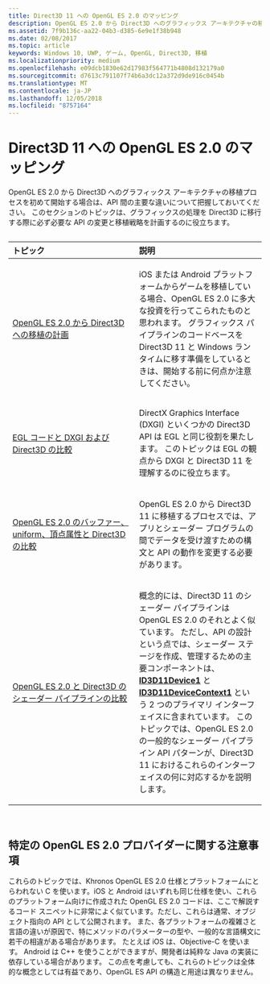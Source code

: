 ```yaml
---
title: Direct3D 11 への OpenGL ES 2.0 のマッピング
description: OpenGL ES 2.0 から Direct3D へのグラフィックス アーキテクチャの移植プロセスを初めて開始する場合は、API 間の主要な違いについて把握しておいてください。
ms.assetid: 7f9b136c-aa22-04b3-d385-6e9e1f38b948
ms.date: 02/08/2017
ms.topic: article
keywords: Windows 10, UWP, ゲーム, OpenGL, Direct3D, 移植
ms.localizationpriority: medium
ms.openlocfilehash: e09dcb1830e62d17983f564771b4808d132179a0
ms.sourcegitcommit: d7613c791107f74b6a3dc12a372d9de916c0454b
ms.translationtype: MT
ms.contentlocale: ja-JP
ms.lasthandoff: 12/05/2018
ms.locfileid: "8757164"
---
```

# <a name="map-opengl-es-20-to-direct3d-11"></a>Direct3D 11 への OpenGL ES 2.0 のマッピング



OpenGL ES 2.0 から Direct3D へのグラフィックス アーキテクチャの移植プロセスを初めて開始する場合は、API 間の主要な違いについて把握しておいてください。 このセクションのトピックは、グラフィックスの処理を Direct3D に移行する際に必ず必要な API の変更と移植戦略を計画するのに役立ちます。
## 
<table>
<colgroup>
<col width="50%" />
<col width="50%" />
</colgroup>
<thead>
<tr class="header">
<th align="left">トピック</th>
<th align="left">説明</th>
</tr>
</thead>
<tbody>
<tr class="odd">
<td align="left"><p><a href="compare-opengl-es-2-0-api-design-to-directx.md">OpenGL ES 2.0 から Direct3D への移植の計画</a></p></td>
<td align="left"><p>iOS または Android プラットフォームからゲームを移植している場合、OpenGL ES 2.0 に多大な投資を行ってこられたものと思われます。 グラフィックス パイプラインのコードベースを Direct3D 11 と Windows ランタイムに移す準備をしているときは、開始する前に何点か注意してください。</p></td>
</tr>
<tr class="even">
<td align="left"><p><a href="moving-from-egl-to-dxgi.md">EGL コードと DXGI および Direct3D の比較</a></p></td>
<td align="left"><p>DirectX Graphics Interface (DXGI) といくつかの Direct3D API は EGL と同じ役割を果たします。 このトピックは EGL の観点から DXGI と Direct3D 11 を理解するのに役立ちます。</p></td>
</tr>
<tr class="odd">
<td align="left"><p><a href="porting-uniforms-and-attributes.md">OpenGL ES 2.0 のバッファー、uniform、頂点属性と Direct3D の比較</a></p></td>
<td align="left"><p>OpenGL ES 2.0 から Direct3D 11 に移植するプロセスでは、アプリとシェーダー プログラムの間でデータを受け渡すための構文と API の動作を変更する必要があります。</p></td>
</tr>
<tr class="even">
<td align="left"><p><a href="change-your-shader-loading-code.md">OpenGL ES 2.0 と Direct3D のシェーダー パイプラインの比較</a></p></td>
<td align="left"><p>概念的には、Direct3D 11 のシェーダー パイプラインは OpenGL ES 2.0 のそれとよく似ています。 ただし、API の設計という点では、シェーダー ステージを作成、管理するための主要コンポーネントは、<a href="https://msdn.microsoft.com/library/windows/desktop/hh404575"><strong>ID3D11Device1</strong></a> と <a href="https://msdn.microsoft.com/library/windows/desktop/hh404598"><strong>ID3D11DeviceContext1</strong></a> という 2 つのプライマリ インターフェイスに含まれています。 このトピックでは、OpenGL ES 2.0 の一般的なシェーダー パイプライン API パターンが、Direct3D 11 におけるこれらのインターフェイスの何に対応するかを説明します。</p></td>
</tr>
</tbody>
</table>

 

## <a name="notes-on-specific-opengl-es-20-providers"></a>特定の OpenGL ES 2.0 プロバイダーに関する注意事項


これらのトピックでは、Khronos OpenGL ES 2.0 仕様とプラットフォームにとらわれない C を使います。iOS と Android はいずれも同じ仕様を使い、これらのプラットフォーム向けに作成された OpenGL ES 2.0 コードは、ここで解説するコード スニペットに非常によく似ています。ただし、これらは通常、オブジェクト指向の API として公開されます。 また、各プラットフォームの複雑さと言語の違いが原因で、特にメソッドのパラメーターの型や、一般的な言語構文に若干の相違がある場合があります。 たとえば iOS は、Objective-C を使います。 Android は C++ を使うことができますが、開発者は純粋な Java の実装に依存している場合があります。 この点を考慮しても、これらのトピックは全体的な概念としては有益であり、OpenGL ES API の構造と用途は異なりません。

 

 




